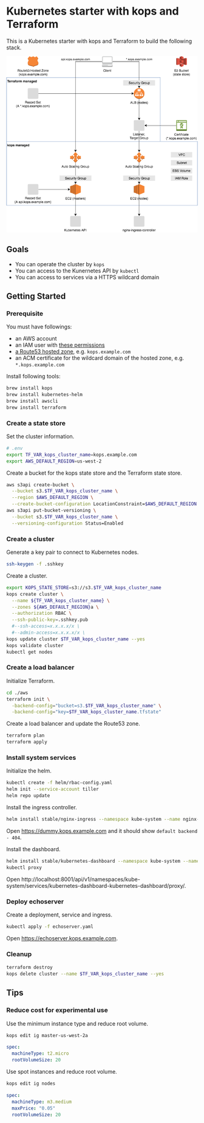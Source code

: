 # Kubernetes starter with kops and Terraform

This is a Kubernetes starter with kops and Terraform to build the following stack.

![k8s-alb-kops-terraform.png](k8s-alb-kops-terraform.png)

## Goals

- You can operate the cluster by `kops`
- You can access to the Kunernetes API by `kubectl`
- You can access to services via a HTTPS wildcard domain

## Getting Started

### Prerequisite

You must have followings:

- an AWS account
- an IAM user with [these permissions](https://github.com/kubernetes/kops/blob/master/docs/aws.md)
- [a Route53 hosted zone](https://github.com/kubernetes/kops/blob/master/docs/aws.md), e.g. `kops.example.com`
- an ACM certificate for the wildcard domain of the hosted zone, e.g. `*.kops.example.com`

Install following tools:

```sh
brew install kops
brew install kubernetes-helm
brew install awscli
brew install terraform
```

### Create a state store

Set the cluster information.

```sh
# .env
export TF_VAR_kops_cluster_name=kops.example.com
export AWS_DEFAULT_REGION=us-west-2
```

Create a bucket for the kops state store and the Terraform state store.

```sh
aws s3api create-bucket \
  --bucket s3.$TF_VAR_kops_cluster_name \
  --region $AWS_DEFAULT_REGION \
  --create-bucket-configuration LocationConstraint=$AWS_DEFAULT_REGION
aws s3api put-bucket-versioning \
  --bucket s3.$TF_VAR_kops_cluster_name \
  --versioning-configuration Status=Enabled
```

### Create a cluster

Generate a key pair to connect to Kubernetes nodes.

```sh
ssh-keygen -f .sshkey
```

Create a cluster.

```sh
export KOPS_STATE_STORE=s3://s3.$TF_VAR_kops_cluster_name
kops create cluster \
  --name ${TF_VAR_kops_cluster_name} \
  --zones ${AWS_DEFAULT_REGION}a \
  --authorization RBAC \
  --ssh-public-key=.sshkey.pub
  #--ssh-access=x.x.x.x/x \
  #--admin-access=x.x.x.x/x \
kops update cluster $TF_VAR_kops_cluster_name --yes
kops validate cluster
kubectl get nodes
```

### Create a load balancer

Initialize Terraform.

```sh
cd ./aws
terraform init \
  -backend-config="bucket=s3.$TF_VAR_kops_cluster_name" \
  -backend-config="key=$TF_VAR_kops_cluster_name.tfstate"
```

Create a load balancer and update the Route53 zone.

```sh
terraform plan
terraform apply
```

### Install system services

Initialize the helm.

```sh
kubectl create -f helm/rbac-config.yaml
helm init --service-account tiller
helm repo update
```

Install the ingress controller.

```sh
helm install stable/nginx-ingress --namespace kube-system --name nginx-ingress -f helm/nginx-ingress-config.yaml
```

Open https://dummy.kops.example.com and it should show `default backend - 404`.

Install the dashboard.

```sh
helm install stable/kubernetes-dashboard --namespace kube-system --name kubernetes-dashboard -f helm/kubernetes-dashboard-config.yaml
kubectl proxy
```

Open http://localhost:8001/api/v1/namespaces/kube-system/services/kubernetes-dashboard-kubernetes-dashboard/proxy/.

### Deploy echoserver

Create a deployment, service and ingress.

```sh
kubectl apply -f echoserver.yaml
```

Open https://echoserver.kops.example.com.

### Cleanup

```sh
terraform destroy
kops delete cluster --name $TF_VAR_kops_cluster_name --yes
```

## Tips

### Reduce cost for experimental use

Use the minimum instance type and reduce root volume.

```sh
kops edit ig master-us-west-2a
```

```yaml
spec:
  machineType: t2.micro
  rootVolumeSize: 20
```

Use spot instances and reduce root volume.

```sh
kops edit ig nodes
```

```yaml
spec:
  machineType: m3.medium
  maxPrice: "0.05"
  rootVolumeSize: 20
```
